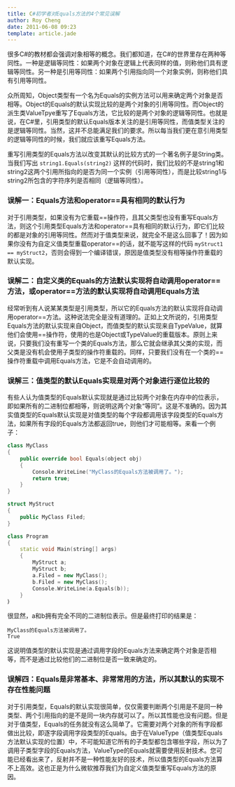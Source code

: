 ```yaml
---
title: C#初学者对Equals方法的4个常见误解
author: Roy Cheng
date: 2011-06-08 09:23
template: article.jade
---
```


很多C#的教材都会强调对象相等的概念。我们都知道，在C#的世界里存在两种等同性。一种是逻辑等同性：如果两个对象在逻辑上代表同样的值，则称他们具有逻辑等同性。另一种是引用等同性：如果两个引用指向同一个对象实例，则称他们具有引用等同性。

<span class="more"></span>

众所周知，Object类型有一个名为Equals的实例方法可以用来确定两个对象是否相等。Object的Equals的默认实现比较的是两个对象的引用等同性。而Object的派生类ValueTpye重写了Equals方法，它比较的是两个对象的逻辑等同性。也就是说，在C#里，引用类型的默认Equals版本关注的是引用等同性，而值类型关注的是逻辑等同性。当然，这并不总能满足我们的要求。所以每当我们更在意引用类型的逻辑等同性的时候，我们就应该重写Equals方法。

重写引用类型的Equals方法以改变其默认的比较方式的一个著名例子是String类。当我们写出 `string1.Equals(string2)` 这样的代码时，我们比较的不是string1和string2这两个引用所指向的是否为同一个实例（引用等同性），而是比较string1与string2所包含的字符序列是否相同（逻辑等同性）。

### 误解一：Equals方法和operator==具有相同的默认行为

对于引用类型，如果没有为它重载==操作符，且其父类型也没有重写Equals方法，则这个引用类型Equals方法和operator==具有相同的默认行为，即它们比较的都是对象的引用等同性。然而对于值类型来说，就完全不是这么回事了！因为如果你没有为自定义值类型重载operator==的话，就不能写这样的代码 `myStruct1 == myStruct2`，否则会得到一个编译错误，原因是值类型没有相等操作符重载的默认实现。

### 误解二：自定义类的Equals的方法默认实现将自动调用operator==方法，或operator==方法的默认实现将自动调用Equals方法

经常听到有人说某某类型是引用类型，所以它的Equals方法的默认实现将自动调用operator==方法。这种说法完全是没有道理的。正如上文所说的，引用类型Equals方法的默认实现来自Object，而值类型的默认实现来自TypeValue，就算他们会使用==操作符，使用的也是Object或TypeValue的重载版本。原则上来说，只要我们没有重写一个类的Equals方法，那么它就会继承其父类的实现，而父类是没有机会使用子类型的操作符重载的。同样，只要我们没有在一个类的==操作符重载中调用Equals方法，它是不会自动调用的。

### 误解三：值类型的默认Equals实现是对两个对象进行逐位比较的

有些人认为值类型的Equals默认实现就是通过比较两个对象在内存中的位表示，即如果所有的二进制位都相等，则说明这两个对象“等同”。这是不准确的。因为其实值类型的Equals默认实现是对值类型的每个字段都调用该字段类型的Equals方法，如果所有字段的Equals方法都返回true，则他们才可能相等。来看一个例子：

``` C++
class MyClass
{
    public override bool Equals(object obj)
    {
        Console.WriteLine("MyClass的Equals方法被调用了。");
        return true;
    }
}

struct MyStruct
{
    public MyClass Filed;
}

class Program
{
    static void Main(string[] args)
    {
        MyStruct a;
        MyStruct b;
        a.Filed = new MyClass();
        b.Filed = new MyClass();
        Console.WriteLine(a.Equals(b));
    }
｝
```

很显然，a和b拥有完全不同的二进制位表示。但是最终打印的结果是：

``` text
MyClass的Equals方法被调用了。
True
``` 

这说明值类型的默认实现是通过调用字段的Equals方法来确定两个对象是否相等，而不是通过比较他们的二进制位是否一致来确定的。

###     误解四：Equals是非常基本、非常常用的方法，所以其默认的实现不存在性能问题

对于引用类型，Equals的默认实现很简单，仅仅需要判断两个引用是不是同一种类型、两个引用指向的是不是同一块内存就可以了。所以其性能也没有问题。但是对于值类型，Equals的任务就没有这么简单了。它需要对两个对象的所有字段都做出比较，即逐字段调用字段类型的Equals。由于在ValueType（值类型Equals方法默认实现的位置）中，不可能知道它所有的子类型都包含哪些字段，所以为了调用子类型字段的Equals方法，ValueType的Equals就需要使用反射技术。您可能已经看出来了，反射并不是一种性能友好的技术，所以值类型的Equals方法算不上高效。这也正是为什么微软推荐我们为自定义值类型重写Equals方法的原因。